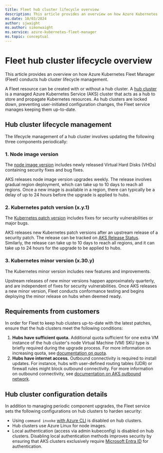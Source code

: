 ```yaml
---
title: Fleet hub cluster lifecycle overview
description: This article provides an overview on how Azure Kubernetes Fleet Manager conducts lifecycle management.
ms.date: 10/03/2024
author: sjwaight
ms.author: simonwaight
ms.service: azure-kubernetes-fleet-manager
ms.topic: conceptual
---
```


# Fleet hub cluster lifecycle overview

This article provides an overview on how Azure Kubernetes Fleet Manager (Fleet) conducts hub cluster lifecycle management.

A Fleet resource can be created with or without a hub cluster. A [hub cluster][concepts-choosing-fleet] is a managed Azure Kubernetes Service (AKS) cluster that acts as a hub to store and propagate Kubernetes resources. As hub clusters are locked down, preventing user-initiated configuration changes, the Fleet service manages keeping them up-to-date.

## Hub cluster lifecycle management

The lifecycle management of a hub cluster involves updating the following three components periodically:

### 1. Node image version

The [node image version][aks-node-image-upgrade] includes newly released Virtual Hard Disks (VHDs) containing security fixes and bug fixes.

AKS releases node image version upgrades weekly. The release involves gradual region deployment, which can take up to 10 days to reach all regions. Once a new image is available in a region, there can typically be a delay of up to 24 hours before the upgrade is applied to hubs.

### 2. Kubernetes patch version (x.y.1)

The [Kubernetes patch version][aks-upgrade-aks-cluster] includes fixes for security vulnerabilities or major bugs.

AKS releases new Kubernetes patch versions after an upstream release of a security patch. The release can be tracked on [AKS Release Status][aks-release-status]. Similarly, the release can take up to 10 days to reach all regions, and it can take up to 24 hours for the upgrade to be applied to hubs.

### 3. Kubernetes minor version (x.30.y)

The Kubernetes minor version includes new features and improvements.

Upstream releases of new minor versions happen approximately quarterly, and are independent of fixes for security vulnerabilities. Once AKS releases a new minor version, Fleet conducts conformance testing and begins deploying the minor release on hubs when deemed ready.

## Requirements from customers

In order for Fleet to keep hub clusters up-to-date with the latest patches, ensure that the hub clusters meet the following conditions:

1. **Hubs have sufficient quota.** Additional quota sufficient for one extra VM instance of the hub cluster's node Virtual Machine (VM) SKU type is briefly required during the upgrade process. For more information on increasing quota, see [documentation on quota][quotas-regional-quota-requests].
2. **Hubs have internet access.** Outbound connectivity is required to install updates. For instance, hubs with user-defined routing tables (UDR) or firewall rules might block outbound connectivity. For more information on outbound connectivity, see [documentation on AKS outbound network][aks-outbound-rules-control-egress].

## Hub cluster configuration details

In addition to managing periodic component upgrades, the Fleet service sets the following configurations on hub clusters to harden security:

- Using `command invoke` [with Azure CLI][aks-access-private-cluster] is disabled on hub clusters.
- Hub clusters use Azure Linux for node images.
- Local authentication (access via admin kubeconfig) is disabled on hub clusters. Disabling local authentication methods improves security by ensuring that AKS clusters exclusively require [Microsoft Entra ID][aks-operator-best-practices-identity] for authentication.


<!-- LINKS -->
[concepts-choosing-fleet]: /azure/kubernetes-fleet/concepts-choosing-fleet#kubernetes-fleet-resource-with-hub-clusters
[aks-node-image-upgrade]: /azure/aks/node-image-upgrade
[aks-upgrade-aks-cluster]: /azure/aks/upgrade-aks-cluster
[aks-outbound-rules-control-egress]: /azure/aks/outbound-rules-control-egress
[aks-access-private-cluster]: /azure/aks/access-private-cluster
[aks-operator-best-practices-identity]: /azure/aks/operator-best-practices-identity#use-microsoft-entra-id
[quotas-regional-quota-requests]: /azure/quotas/regional-quota-requests

<!-- LINKS - external -->
[aks-release-status]: https://releases.aks.azure.com